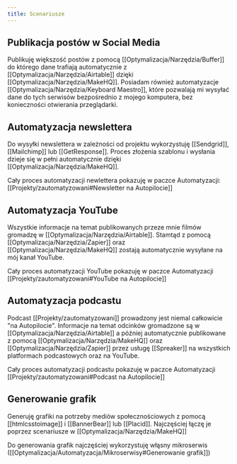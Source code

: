 ```yaml
---
title: Scenariusze
---
```


## Publikacja postów w Social Media
Publikuję większość postów z pomocą [[Optymalizacja/Narzędzia/Buffer]] do którego dane trafiają automatycznie z [[Optymalizacja/Narzędzia/Airtable]] dzięki [[Optymalizacja/Narzędzia/MakeHQ]]. Posiadam również automatyzacje [[Optymalizacja/Narzędzia/Keyboard Maestro]], które pozwalają mi wysyłać dane do tych serwisów bezpośrednio z mojego komputera, bez konieczności otwierania przeglądarki. 

## Automatyzacja newslettera
Do wysyłki newslettera w zależności od projektu wykorzystuję [[Sendgrid]], [[Mailchimp]] lub [[GetResponse]]. Proces złożenia szablonu i wysłania dzieje się w pełni automatycznie dzięki [[Optymalizacja/Narzędzia/MakeHQ]].

Cały proces automatyzacji newlettera pokazuję w paczce Automatyzacji:  [[Projekty/zautomatyzowani#Newsletter na Autopilocie]]

## Automatyzacja YouTube
Wszystkie informacje na temat publikowanych przeze mnie filmów gromadzę w [[Optymalizacja/Narzędzia/Airtable]]. Stamtąd z pomocą [[Optymalizacja/Narzędzia/Zapier]] oraz [[Optymalizacja/Narzędzia/MakeHQ]] zostają automatycznie wysyłane na mój kanał YouTube.

Cały proces automatyzacji YouTube pokazuję w paczce Automatyzacji [[Projekty/zautomatyzowani#YouTube na Autopilocie]]

## Automatyzacja podcastu
Podcast [[Projekty/zautomatyzowani]] prowadzony jest niemal całkowicie "na Autopilocie". Informacje na temat odcinków gromadzone są w [[Optymalizacja/Narzędzia/Airtable]] a później automatycznie publikowane z pomocą [[Optymalizacja/Narzędzia/MakeHQ]] oraz [[Optymalizacja/Narzędzia/Zapier]] przez usługę [[Spreaker]] na wszystkich platformach podcastowych oraz na YouTube.

Cały proces automatyzacji podcastu pokazuję w paczce Automatyzacji
[[Projekty/zautomatyzowani#Podcast na Autopilocie]]

## Generowanie grafik
Generuję grafiki na potrzeby mediów społecznościowych z pomocą [[htmlcsstoimage]] i [[BannerBear]] lub [[Placid]]. Najczęściej łączę je poprzez scenariusze w [[Optymalizacja/Narzędzia/MakeHQ]]

Do generowania grafik najczęściej wykorzystuję włąsny mikroserwis ([[Optymalizacja/Automatyzacja/Mikroserwisy#Generowanie grafik]])